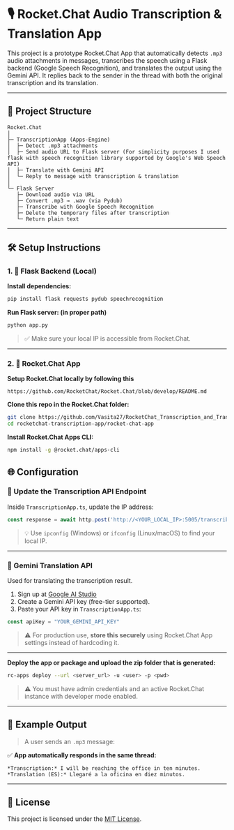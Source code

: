 # 🎙️ Rocket.Chat Audio Transcription & Translation App

This project is a prototype Rocket.Chat App that automatically detects `.mp3` audio attachments in messages, transcribes the speech using a Flask backend (Google Speech Recognition), and translates the output using the Gemini API. It replies back to the sender in the thread with both the original transcription and its translation.

---

## 📂 Project Structure

```
Rocket.Chat
│
├─ TranscriptionApp (Apps-Engine)
│  ├─ Detect .mp3 attachments
│  ├─ Send audio URL to Flask server (For simplicity purposes I used flask with speech recognition library supported by Google's Web Speech API)
│  ├─ Translate with Gemini API
│  └─ Reply to message with transcription & translation
│
└─ Flask Server
   ├─ Download audio via URL
   ├─ Convert .mp3 → .wav (via Pydub)
   ├─ Transcribe with Google Speech Recognition
   ├─ Delete the temporary files after transcription
   └─ Return plain text
```

---

## 🛠️ Setup Instructions

### 1. 🧪 Flask Backend (Local)

**Install dependencies:**

```bash
pip install flask requests pydub speechrecognition
```

**Run Flask server: (in proper path)**

```bash
python app.py
```

> ✅ Make sure your local IP is accessible from Rocket.Chat.

---

### 2. 🧱 Rocket.Chat App

**Setup Rocket.Chat locally by following this**
```
https://github.com/RocketChat/Rocket.Chat/blob/develop/README.md
```

**Clone this repo in the Rocket.Chat folder:**

```bash
git clone https://github.com/Vasita27/RocketChat_Transcription_and_Translation_for_VoiceMessages_App.git
cd rocketchat-transcription-app/rocket-chat-app
```

**Install Rocket.Chat Apps CLI:**

```bash
npm install -g @rocket.chat/apps-cli
```

## 🌐 Configuration

### 🔧 Update the Transcription API Endpoint

Inside `TranscriptionApp.ts`, update the IP address:

```ts
const response = await http.post('http://<YOUR_LOCAL_IP>:5005/transcribe', {
```

> 💡 Use `ipconfig` (Windows) or `ifconfig` (Linux/macOS) to find your local IP.

---

### 🔐 Gemini Translation API

Used for translating the transcription result.

1. Sign up at [Google AI Studio](https://aistudio.google.com/apikey)
2. Create a Gemini API key (free-tier supported).
3. Paste your API key in `TranscriptionApp.ts`:

```ts
const apiKey = "YOUR_GEMINI_API_KEY"
```

> ⚠️ For production use, **store this securely** using Rocket.Chat App settings instead of hardcoding it.

---

**Deploy the app or package and upload the zip folder that is generated:**

```bash
rc-apps deploy --url <server_url> -u <user> -p <pwd>
```

> ⚠️ You must have admin credentials and an active Rocket.Chat instance with developer mode enabled.

---

## 📸 Example Output

> A user sends an `.mp3` message:

✅ **App automatically responds in the same thread:**

```
*Transcription:* I will be reaching the office in ten minutes.
*Translation (ES):* Llegaré a la oficina en diez minutos.
```

---
## 📄 License

This project is licensed under the [MIT License](./LICENSE).

